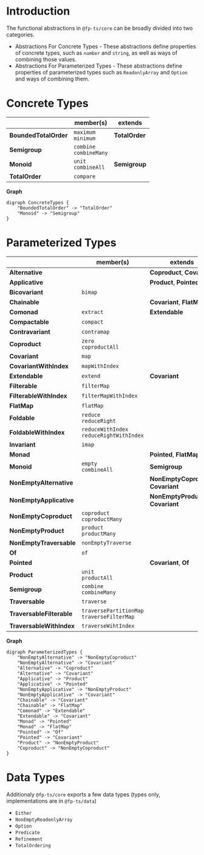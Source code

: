 # Introduction

The functional abstractions in `@fp-ts/core` can be broadly divided into two categories.

- Abstractions For Concrete Types - These abstractions define properties of concrete types, such as `number` and `string`, as well as ways of combining those values.
- Abstractions For Parameterized Types - These abstractions define properties of parameterized types such as `ReadonlyArray` and `Option` and ways of combining them.

# Concrete Types

|                       | member(s)                  | extends        |
| --------------------- | -------------------------- | -------------- |
| **BoundedTotalOrder** | `maximum`<br>`minimum`     | **TotalOrder** |
| **Semigroup**         | `combine`<br>`combineMany` |                |
| **Monoid**            | `unit`<br>`combineAll`     | **Semigroup**  |
| **TotalOrder**        | `compare`                  |                |

**Graph**

```
digraph ConcreteTypes {
    "BoundedTotalOrder" -> "TotalOrder"
    "Monoid" -> "Semigroup"
}
```

# Parameterized Types

|                           | member(s)                                     | extends                              |
| ------------------------- | --------------------------------------------- | ------------------------------------ |
| **Alternative**           |                                               | **Coproduct**, **Covariant**         |
| **Applicative**           |                                               | **Product**, **Pointed**             |
| **Bicovariant**           | `bimap`                                       |                                      |
| **Chainable**             |                                               | **Covariant**, **FlatMap**           |
| **Comonad**               | `extract`                                     | **Extendable**                       |
| **Compactable**           | `compact`                                     |                                      |
| **Contravariant**         | `contramap`                                   |                                      |
| **Coproduct**             | `zero`<br>`coproductAll`                      |                                      |
| **Covariant**             | `map`                                         |                                      |
| **CovariantWithIndex**    | `mapWithIndex`                                |                                      |
| **Extendable**            | `extend`                                      | **Covariant**                        |
| **Filterable**            | `filterMap`                                   |                                      |
| **FilterableWithIndex**   | `filterMapWithIndex`                          |                                      |
| **FlatMap**               | `flatMap`                                     |                                      |
| **Foldable**              | `reduce`<br>`reduceRight`                     |                                      |
| **FoldableWithIndex**     | `reduceWithIndex`<br>`reduceRightWithIndex`   |                                      |
| **Invariant**             | `imap`                                        |                                      |
| **Monad**                 |                                               | **Pointed**, **FlatMap**             |
| **Monoid**                | `empty`<br>`combineAll`                       | **Semigroup**                        |
| **NonEmptyAlternative**   |                                               | **NonEmptyCoproduct**, **Covariant** |
| **NonEmptyApplicative**   |                                               | **NonEmptyProduct**, **Covariant**   |
| **NonEmptyCoproduct**     | `coproduct`<br>`coproductMany`                |                                      |
| **NonEmptyProduct**       | `product`<br>`productMany`                    |                                      |
| **NonEmptyTraversable**   | `nonEmptyTraverse`                            |                                      |
| **Of**                    | `of`                                          |                                      |
| **Pointed**               |                                               | **Covariant**, **Of**                |
| **Product**               | `unit`<br>`productAll`                        |                                      |
| **Semigroup**             | `combine`<br>`combineMany`                    |                                      |
| **Traversable**           | `traverse`                                    |                                      |
| **TraversableFilterable** | `traversePartitionMap`<br>`traverseFilterMap` |                                      |
| **TraversableWithIndex**  | `traverseWihtIndex`                           |                                      |

**Graph**

```
digraph ParameterizedTypes {
    "NonEmptyAlternative" -> "NonEmptyCoproduct"
    "NonEmptyAlternative" -> "Covariant"
    "Alternative" -> "Coproduct"
    "Alternative" -> "Covariant"
    "Applicative" -> "Product"
    "Applicative" -> "Pointed"
    "NonEmptyApplicative" -> "NonEmptyProduct"
    "NonEmptyApplicative" -> "Covariant"
    "Chainable" -> "Covariant"
    "Chainable" -> "FlatMap"
    "Comonad" -> "Extendable"
    "Extendable" -> "Covariant"
    "Monad" -> "Pointed"
    "Monad" -> "FlatMap"
    "Pointed" -> "Of"
    "Pointed" -> "Covariant"
    "Product" -> "NonEmptyProduct"
    "Coproduct" -> "NonEmptyCoproduct"
}
```

# Data Types

Additionaly `@fp-ts/core` exports a few data types (types only, implementations are in `@fp-ts/data`)

- `Either`
- `NonEmptyReadonlyArray`
- `Option`
- `Predicate`
- `Refinement`
- `TotalOrdering`
